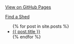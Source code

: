 [View on GitHub Pages](https://subsume.github.io/USMSA/)

[Find a Shed](/locations)

<ul>
  {% for post in site.posts %}
    <li>
      <a href="{{ post.url }}">{{ post.title }}</a>
    </li>
  {% endfor %}
</ul>
